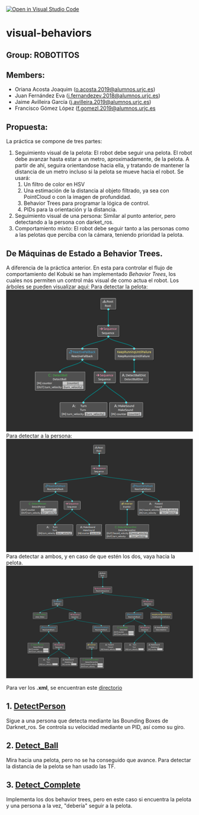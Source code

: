 [![Open in Visual Studio Code](https://classroom.github.com/assets/open-in-vscode-f059dc9a6f8d3a56e377f745f24479a46679e63a5d9fe6f495e02850cd0d8118.svg)](https://classroom.github.com/online_ide?assignment_repo_id=7214339&assignment_repo_type=AssignmentRepo)
# visual-behaviors

## Group: ROBOTITOS

## Members:
* Oriana Acosta Joaquim (o.acosta.2019@alumnos.urjc.es)
* Juan Fernández Eva (j.fernandezev.2018@alumnos.urjc.es)
* Jaime Avilleira García (j.avilleira.2019@alumnos.urjc.es)
* Francisco Gómez López (f.gomezl.2019@alumnos.urjc.es

## Propuesta:

   La práctica se compone de tres partes:

   1. Seguimiento visual de la pelota: El robot debe seguir una pelota. El robot debe avanzar hasta estar a un metro, aproximadamente, de la pelota. A partir de ahí, seguira orientandose hacia ella, y tratando de mantener la distancia de un metro incluso si la pelota se mueve hacia el robot. Se usará:
      1.  Un filtro de color en HSV
      2.  Una estimación de la distancia al objeto filtrado, ya sea con PointCloud o con la imagen de profundidad.
      3.  Behavior Trees para programar la lógica de control.
      4.  PIDs para la orientación y la distancia.
   2. Seguimiento visual de una persona: Similar al punto anterior, pero detectando a la persona con darket_ros.
   3. Comportamiento mixto: El robot debe seguir tanto a las personas como a las pelotas que perciba con la cámara, teniendo prioridad la pelota.

## De Máquinas de Estado a Behavior Trees.
   A diferencia de la práctica anterior. En esta para controlar el flujo de comportamiento del Kobuki se han implementado *Behavior Trees*, los cuales nos permiten un control más visual de como actua el robot.
   Los árboles se pueden visualizar aquí:
   Para detectar la pelota:
   ![Detect_Ball](https://github.com/Docencia-fmrico/visual-behavior-robotitos/blob/main/img/detect_ball.png)
   Para detectar a la persona:
   ![Detect_Person](https://github.com/Docencia-fmrico/visual-behavior-robotitos/blob/main/img/detect_person.png)
   Para detectar a ambos, y en caso de que estén los dos, vaya hacia la pelota.
   ![Detect_Comp](https://github.com/Docencia-fmrico/visual-behavior-robotitos/blob/main/img/detect_completa.png)

   Para ver los **.xml**, se encuentran este [directorio](https://github.com/Docencia-fmrico/visual-behavior-robotitos/tree/main/visual_behavior_xml)

## 1. [DetectPerson](https://github.com/Docencia-fmrico/visual-behavior-robotitos/blob/main/src/visual_person_node.cpp)
   Sigue a una persona que detecta mediante las Bounding Boxes de Darknet_ros. Se controla su velocidad mediante un PID, así como su giro.
## 2. [Detect_Ball](https://github.com/Docencia-fmrico/visual-behavior-robotitos/blob/main/src/visual_ball_node.cpp)
   Mira hacia una pelota, pero no se ha conseguido que avance. Para detectar la distancia de la pelota se han usado las TF.
## 3. [Detect_Complete](https://github.com/Docencia-fmrico/visual-behavior-robotitos/blob/main/src/visual_complete_node.cpp)
   Implementa los dos behavior trees, pero en este caso si encuentra la pelota y una persona a la vez, "debería" seguir a la pelota.

